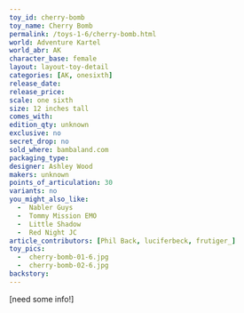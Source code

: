 ```yaml
---
toy_id: cherry-bomb
toy_name: Cherry Bomb
permalink: /toys-1-6/cherry-bomb.html
world: Adventure Kartel
world_abr: AK
character_base: female
layout: layout-toy-detail
categories: [AK, onesixth]
release_date: 
release_price: 
scale: one sixth
size: 12 inches tall
comes_with: 
edition_qty: unknown
exclusive: no
secret_drop: no
sold_where: bambaland.com
packaging_type:
designer: Ashley Wood
makers: unknown
points_of_articulation: 30
variants: no
you_might_also_like:
  -  Nabler Guys
  -  Tommy Mission EMO
  -  Little Shadow 
  -  Red Night JC  
article_contributors: [Phil Back, luciferbeck, frutiger_]
toy_pics:
  -  cherry-bomb-01-6.jpg
  -  cherry-bomb-02-6.jpg 
backstory:
---
```

[need some info!]